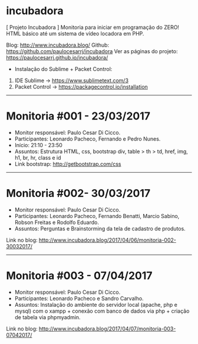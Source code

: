 # incubadora
[ Projeto Incubadora ] Monitoria para iniciar em programação do ZERO! HTML básico até um sistema de vídeo locadora em PHP.

Blog: http://www.incubadora.blog/
Github: https://github.com/paulocesarrj/incubadora
Ver as páginas do projeto: https://paulocesarrj.github.io/incubadora/

* Instalação do Sublime + Packet Control:
1) IDE Sublime -> https://www.sublimetext.com/3
2) Packet Control -> https://packagecontrol.io/installation

------------------

# Monitoria #001 - 23/03/2017

- Monitor responsável: Paulo Cesar Di Cicco.
- Participantes: Leonardo Pacheco, Fernando e Pedro Nunes.
- Início: 21:10 - 23:50
- Assuntos: Estrutura HTML, css, bootstrap
div, table > th > td, href, img, h1, br, hr, class e id
- Link bootstrap: http://getbootstrap.com/css

------------------

# Monitoria #002- 30/03/2017

- Monitor responsável: Paulo Cesar Di Cicco.
- Participantes: Leonardo Pacheco, Fernando Benatti, Marcio Sabino, Robson Freitas e Rodolfo Eduardo.
- Assuntos: Perguntas e Brainstorming da tela de cadastro de produtos.

Link no blog: http://www.incubadora.blog/2017/04/06/monitoria-002-30032017/

------------------

# Monitoria #003 - 07/04/2017

- Monitor responsável: Paulo Cesar Di Cicco.
- Participantes: Leonardo Pacheco e Sandro Carvalho.
- Assuntos: Instalação do ambiente do servidor local (apache, php e mysql) com o xampp + conexão com banco de dados via php + criação de tabela via phpmyadmin.

Link no blog: http://www.incubadora.blog/2017/04/07/monitoria-003-07042017/